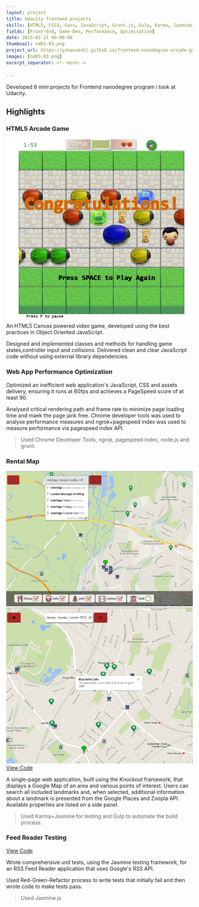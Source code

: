 ```yaml
---
layout: project
title: Udacity frontend projects
skills: [HTML5, CSS3, Sass, JavaScript, Grunt.js, Gulp, Karma, Jasmine, Knockoutjs, Chrome Developer Tools, Google Maps]
fields: [Front-End, Game-Dev, Performance, Optimisation]
date: 2015-02-21 00:00:00
thumbnail: nd03-03.png
project_url: https://yohanneshl.github.io/frontend-nanodegree-arcade-game
images: [nd03-03.png]
excerpt_separator: <!--more-->

---
```


Developed 6 mini projects for Frontend nanodegree program i took at Udacity.

<!--more-->

<h2> Highlights</h2>

<h3>HTML5 Arcade Game</h3> 
<div class="col-md-8 col-xs-12 col-md-push-2">
    <img src="/public/img/projects/003_fend/nd03-03.png">
</div>
An HTML5 Canvas powered video game, developed using the best practices in Object Oriented JavaScript.

Designed and implemented classes and methods for handling game states,controller input and collisions. Delivered clean and clear JavaScript code without using external library dependencies.


<h3> Web App Performance Optimization </h3>


Optimized an inefficient web application's JavaScript, CSS and assets delivery, ensuring it runs at 60fps and achieves a PageSpeed score of at least 90.

Analysed critical rendering path and frame rate to minimize page loading time and maek the page jank free.
Chrome developer tools was used to analyse performance measures and ngrok+pagespeed index was used to measure performance via pagespeed index API.

> Used Chrome Developer Tools, ngrok, pagespeed index, node.js and grunt.


<h3>Rental Map</h3>
<div class="col-md-8 col-xs-12 col-md-push-2">
    <img src="/public/img/projects/003_fend/nd05-1.png" >
</div>

<div class="col-md-8 col-xs-12 col-md-push-2">
    <img src="/public/img/projects/003_fend/nd05-3.png" >
</div>
<a href="https://github.com/yohannesHL/rentalMap" target="_blank"> View Code</a>

A single-page web application, built using the Knockout framework, that displays a Google Map of an area and various points of interest. Users can search all included landmarks and, when selected, additional information about a landmark is presented from the Google Places and Zoopla API. Available properties are listed on a side panel.


> Used Karma+Jasmine for testing and Gulp to automate the build process.

<h3>Feed Reader Testing</h3>
<a href="https://github.com/yohanneshl/frontend-nanodegree-feedreader/" target="_blank"> View Code</a>

Wrote comprehensive unit tests, using the Jasmine testing framework, for an RSS Feed Reader application that uses Google's RSS API.
<!--more-->
Used Red-Green-Refactor process to write tests that initially fail and then wrote code to make tests pass.


> Used Jasmine.js



